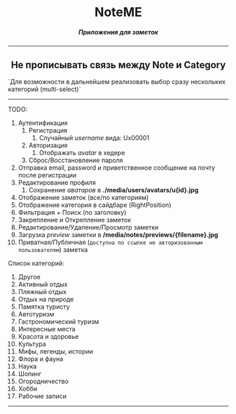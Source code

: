 <h1 align="center">NoteME</h1>
<h5 align="center">Приложения для заметок</h5>
<hr>

<h2 align="center">Не прописывать связь между Note и Category</h2>
`Для возможности в дальнейшем реализовать выбор сразу нескольких категорий (multi-select)`

<hr>

TODO:

1. Аутентификация
    1. Регистрация
        1. Случайный *username* вида: Ux00001
    2. Авторизация
        1. Отображать *avatar* в хедере
    3. Сброс/Восстановление пароля
2. Отправка email, password и приветственное сообщение на почту после регистрации
3. Редактирование профиля
    1. Сохранение *аватаров* в **./media/users/avatars/u{id}.jpg**
4. Отображение заметок (все/по категориям)
5. Отображение категория в сайдбаре (RightPosition)
6. Фильтрация + Поиск (по заголовку)
7. Закрепление и Открепление заметок
8. Редактирование/Удаление/Просмотр заметки
9. Загрузка *preview* заметки в **/media/notes/previews/{filename}.jpg**
10. Приватная/Публичная (`доступна по ссылке не авторизованным пользователям`) заметка

Список категорий:

1. Другое
2. Активный отдых
3. Пляжный отдых
4. Отдых на природе
5. Памятка туристу
6. Автотуризм
7. Гастрономический туризм
8. Интересные места
9. Красота и здоровье
10. Культура
11. Мифы, легенды, истории
12. Флора и фауна
13. Наука
14. Шопинг
15. Огородничество
16. Хобби
17. Рабочие записи

<hr>